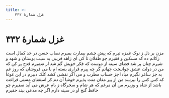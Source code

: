 ```yaml
---
title: >-
    غزل شمارهٔ ۳۳۲
---
```

# غزل شمارهٔ ۳۳۲

مزن بر دل ز نوک غمزه تیرم
که پیش چشم بیمارت بمیرم
نصاب حسن در حد کمال است
زکاتم ده که مسکین و فقیرم
چو طفلان تا کی ای زاهد فریبی
به سیب بوستان و شهد و شیرم
چنان پر شد فضای سینه از دوست
که فکر خویش گم شد از ضمیرم
قدح پر کن که من در دولت عشق
جوانبخت جهانم گر چه پیرم
قراری بسته ام با می فروشان
که روز غم به جز ساغر نگیرم
مبادا جز حساب مطرب و می
اگر نقشی کشد کلک دبیرم
در این غوغا که کس کس را نپرسد
من از پیر مغان منت پذیرم
خوشا آن دم کز استغنای مستی
فراغت باشد از شاه و وزیرم
من آن مرغم که هر شام و سحرگاه
ز بام عرش می آید صفیرم
چو حافظ گنج او در سینه دارم
اگر چه مدعی بیند حقیرم
